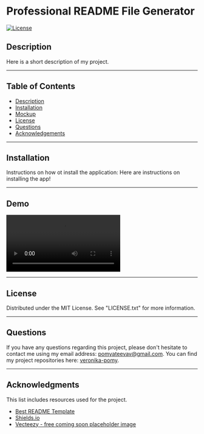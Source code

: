 # Professional README File Generator

<!-- License Badge -->
[![License][license-shield]][license-url]

## Description

Here is a short description of my project.

---

## Table of Contents

  <ul>
    <li>
      <a href="#description">Description</a>
    </li>
    <li>
      <a href="#installation">Installation</a>
    </li>
    <li>
      <a href="#mockup">Mockup</a>
    </li>
    <li>
        <a href="#license">License</a>
    </li>
    <li>
        <a href="#questions">Questions</a>
    </li>
    <li>
        <a href="#acknowledgements">Acknowledgements</a>
    </li>
  </ul>

---

## Installation

Instructions on how ot install the application: Here are instructions on installing the app!

---
## Demo

![Demo](./assets/media/video-demo.webm)

---

## License

Distributed under the MIT License. See "LICENSE.txt" for more information.

---

## Questions

If you have any questions regarding this project, please don't hesitate to contact me using my email address: pomyateevav@gmail.com. You can find my project repositories here: [veronika-pomy](https://github.com/veronika-pomy?tab=repositories).

___

## Acknowledgments

This list includes resources used for the project. 

- [Best README Template](https://github.com/othneildrew/Best-README-Template/blob/master/README.md)
- [Shields.io](https://shields.io/)
- [Vecteezy - free coming soon placeholder image](https://www.vecteezy.com/)

<!-- License and Demos -->
[license-shield]: https://img.shields.io/badge/license-MIT-blue?style=for-the-badge
[license-url]: https://github.com/veronika-pomy/Readme-Generator/blob/main/LICENSE
[product-demo]: https://example.com
